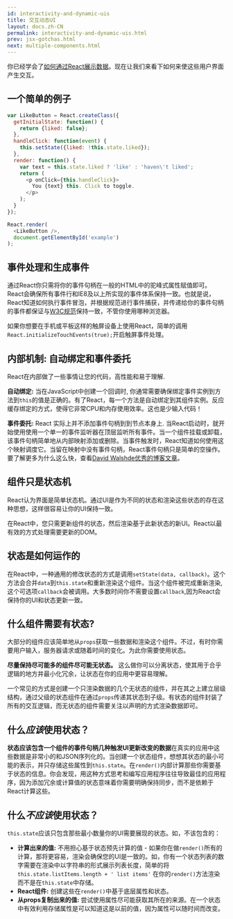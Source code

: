 ```yaml
---
id: interactivity-and-dynamic-uis
title: 交互动态UI
layout: docs.zh-CN
permalink: interactivity-and-dynamic-uis.html
prev: jsx-gotchas.html
next: multiple-components.html
---
```


你已经学会了[如何通过React展示数据](/react/docs.zh-CN/displaying-data.html)。现在让我们来看下如何来使这些用户界面产生交互。

## 一个简单的例子

```javascript
var LikeButton = React.createClass({
  getInitialState: function() {
    return {liked: false};
  },
  handleClick: function(event) {
    this.setState({liked: !this.state.liked});
  },
  render: function() {
    var text = this.state.liked ? 'like' : 'haven\'t liked';
    return (
      <p onClick={this.handleClick}>
        You {text} this. Click to toggle.
      </p>
    );
  }
});

React.render(
  <LikeButton />,
  document.getElementById('example')
);
```


## 事件处理和生成事件

通过React你只需将你的事件句柄在一般的HTML中的驼峰式属性赋值即可。React会确保所有事件行和IE8及以上所实现的事件体系保持一致。也就是说，React知道如何执行事件冒泡，并根据规范进行事件捕获，并传递给你的事件句柄的事件都保证与[W3C规范](http://www.w3.org/TR/DOM-Level-3-Events/)保持一致，不管你使用哪种浏览器。

如果你想要在手机或平板这样的触屏设备上使用React，简单的调用`React.initializeTouchEvents(true);`开启触屏事件处理。


## 内部机制: 自动绑定和事件委托

 React在内部做了一些事情让您的代码，高性能和易于理解.

**自动绑定:** 当在JavaScript中创建一个回调时, 你通常需要确保绑定事件实例到方法到`this`的值是正确的。有了React，每一个方法是自动绑定到其组件实例。反应缓存绑定的方式，使得它非常CPU和内存使用效率。这也是少输入代码！

**事件委托:** React 实际上并不添加事件句柄到到节点本身上. 当React启动时，就开始使用使用一个单一的事件监听器在顶层监听所有事件。当一个组件挂载或卸载，该事件句柄简单地从内部映射添加或删除。当事件触发时，React知道如何使用这个映射调度它。当留在映射中没有事件句柄，React事件句柄只是简单的空操作。要了解更多为什么这么快，查看[David Walshde优秀的博客文章](http://davidwalsh.name/event-delegate)。

## 组件只是状态机

React认为界面是简单状态机。通过UI是作为不同的状态和渲染这些状态的存在这种思想，这样很容易让你的UI保持一致。

在React中，您只需更新组件的状态，然后渲染基于此新状态的新UI。React以最有效的方式处理需要更新的DOM。


## 状态是如何运作的

在React中，一种通用的修改状态的方式是调用`setState(data, callback)`。这个方法会合并`data`到`this.state`和重新渲染这个组件。当这个组件被完成重新渲染,这个可选项`callback`会被调用。大多数时间你不需要设置`callback`,因为React会保持你的UI和状态更新一致。


## 什么组件需要有状态?

大部分的组件应该简单地从`props`获取一些数据和渲染这个组件。不过，有时你需要用户输入，服务器请求或随着时间的变化。为此你需要使用状态。

**尽量保持尽可能多的组件尽可能无状态。** 这么做你可以分离状态，使其用于合乎逻辑的地方并最小化冗余，让状态在你的应用中更容易理解。


一个常见的方式是创建一个只渲染数据的几个无状态的组件，并在其之上建立层级结构，通过父级的状态组件在通过`props`传递其状态到子级。有状态的组件封装了所有的交互逻辑，而无状态的组件需要关注以声明的方式渲染数据即可。


## 什么*应该*使用状态？

**状态应该包含一个组件的事件句柄几种触发UI更新改变的数据**在真实的应用中这些数据是非常小的和JSON序列化的。当创建一个状态组件，想想其状态的最小可能的表示，并只存储这些属性到`this.state`。在`render()`内部计算那些你需要基于状态的信息。你会发现，用这种方式思考和编写应用程序往往导致最佳的应用程序，因为添加冗余或计算值的状态意味着你需要明确保持同步，而不是依赖于React计算这些。

## 什么*不应该*使用状态？

`this.state`应该只包含那些最小数量你的UI需要展现的状态。如，不该包含的：

* **计算出来的值:** 不用担心基于状态预先计算的值 - 如果你在做`render()`所有的计算，那将更容易，渲染会确保您的UI是一致的。如，你有一个状态列表的数字需要在渲染中以字符串的形式展示列表长度，简单的将`this.state.listItems.length + ' list items'` 在你的`render()`方法渲染而不是在`this.state`中存储。
* **React组件:** 创建这些在`render()`中基于底层属性和状态。
* **从props复制出来的值:** 尝试使用属性尽可能获取其所在的来源。在一个状态中有效利用存储属性是可以知道这是以前的值，因为属性可以随时间而改变。

